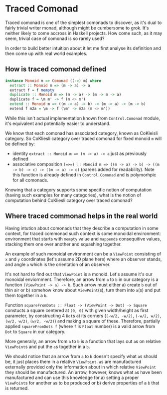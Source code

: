 # Traced Comonad

Traced comonad is one of the simplest comonads to discover, as it's dual to fairly trivial writer monad, although might be cumbersome to grok. It's neither likely to come accross in Haskell projects. How come such, as it may seem, trivial case of comonad is so rarely used?

In order to build better intuition about it let me first analyse its definition and then come up with real world examples.

## How is traced comonad defined

```haskell
instance Monoid m => Comonad ((->) m) where
  extract :: Monoid m => (m -> a) -> a
  extract f = f mempty
  duplicate :: Monoid m => (m -> a) -> (m -> m -> a)
  duplicate f = \m m' -> f (m <> m')
  extend :: Monoid m => ((m -> a) -> b) -> (m -> a) -> (m -> b)
  extend f m2a = \m -> f (\m' -> m2a (m <> m'))
```

While this isn't actual implementation known from `Control.Comonad` module, it's equivalent and potentially easier to understand.

We know that each comonad has associated category, known as CoKleisli category.
So CoKliesli category over traced comonad for fixed monoid `m` will be defined by:

* identity `extract :: Monoid m => (m -> a) -> a` just as previously defined
* associative composition `(=>=) :: Monoid m => ((m -> a) -> b) -> ((m -> b) -> c) -> ((m -> a) -> c)` (parens added for readability). Note this function is already defined in `Control.Comonad` and is polymorhpic for all comonads.

Knowing that a category supports some specific notion of computation (having such examples for many categories), what is the notion of computation behind CoKliesli category over traced comonad?

## Where traced commonad helps in the real world

Having intution about comonads that they describe a computation in some context, for traced commonad such context is some monoidal environment: environment that starts with `mempty` value and `mappend`s consequitive values, stacking them one over another and squashing together.

An example of such monoidal environment can be a `ViewPoint` consisting of `x` and `y` coordinates (let's assume 2D plane here) where an observer stands, and angle `a` which is the orientation of an observer.

It's not hard to find out that `ViewPoint` is a monoid.
Let's assume it's our monoidal enviornment.
Therefore, an arrow from `a` to `b` in our category is a function `(ViewPoint -> a) -> b`. Such arrow must either a) create `b` out of thin air or b) somehow know about `ViewPoint`(s), turn them into `a`(s) and put them together in a `b`.

Function `squareFromDots :: Float -> (ViewPoint -> Dot) -> Square` constucts a square centered at `(0, 0)` with given width/height as first parameter, by constructing 4 `Dot`s at its corners (`(-w/2, -w/2)`, `(-w/2, w/2)`, `(w/2, w/2)`, `(w/2, -w/2)`) and making a square of these. Therefore, partially applied `squareFromDots f` (where `f` is `Float` number) is a valid arrow from `Dot` to `Square` in our category.

More generally, an arrow from `a` to `b` is a function that lays out `a`s on relative `ViewPoint`s and put the `a`s together in a `b`.

We should notice that an arrow from `a` to `b` doesn't specify what `a`s should be, it just places them in a relative `ViewPoint`.
`a`s are manufactured externally provided only the information about in which relative `ViewPoint` they should be manufactured.
An arrow, however, knows what `a`s have been manufactured and can use this knowledge for a) setting a proper `ViewPoint`s for another `a`s to be produced or b) derive properties of a `b` that is returned.
